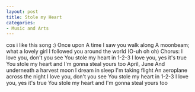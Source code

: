 ```yaml
---
layout: post
title: Stole my Heart
categories:
- Music and Arts
---
```


cos i like this song :) Once upon A time I saw you walk along A moonbeam; what a lovely girl I followed you around the world (O-uh oh oh) Chorus: I love you, don't you see You stole my heart in 1-2-3 I love you, yes it's true You stole my heart and I'm gonna steal yours too April, June And underneath a harvest moon I dream in sleep I'm taking flight An aeroplane across the night I love you, don't you see You stole my heart in 1-2-3 I love you, yes it's true You stole my heart and I'm gonna steal yours too
